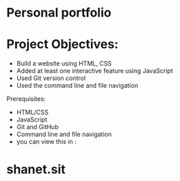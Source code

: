 # Personal portfolio
# Project Objectives:
- Build a website using HTML, CSS
- Added at least one interactive feature using JavaScript
- Used Git version control
- Used the command line and file navigation

Prerequisites:
+ HTML/CSS
+ JavaScript
+ Git and GitHub
+ Command line and file navigation
+ you can view this in :
 # shanet.sit
